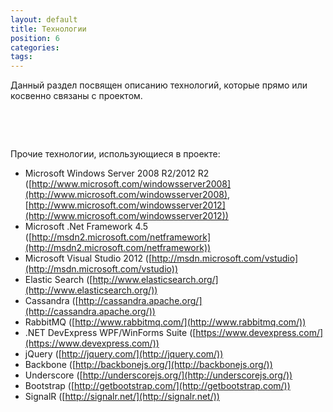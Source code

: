 ```yaml
---
layout: default
title: Технологии
position: 6
categories: 
tags: 
---
```


Данный раздел посвящен описанию технологий, которые прямо или косвенно связаны с проектом.

 



 

Прочие технологии, использующиеся в проекте:

* Microsoft Windows Server 2008 R2/2012 R2 ([http://www.microsoft.com/windowsserver2008](http://www.microsoft.com/windowsserver2008), [http://www.microsoft.com/windowsserver2012](http://www.microsoft.com/windowsserver2012))
* Microsoft .Net Framework 4.5 ([http://msdn2.microsoft.com/netframework](http://msdn2.microsoft.com/netframework))
* Microsoft Visual Studio 2012 ([http://msdn.microsoft.com/vstudio](http://msdn.microsoft.com/vstudio))
* Elastic Search ([http://www.elasticsearch.org/](http://www.elasticsearch.org/))
* Cassandra ([http://cassandra.apache.org/](http://cassandra.apache.org/))
* RabbitMQ ([http://www.rabbitmq.com/](http://www.rabbitmq.com/))
* .NET DevExpress WPF/WinForms Suite ([https://www.devexpress.com/](https://www.devexpress.com/))
* jQuery ([http://jquery.com/](http://jquery.com/))
* Backbone ([http://backbonejs.org/](http://backbonejs.org/))
* Underscore ([http://underscorejs.org/](http://underscorejs.org/))
* Bootstrap ([http://getbootstrap.com/](http://getbootstrap.com/))
* SignalR ([http://signalr.net/](http://signalr.net/))

 

